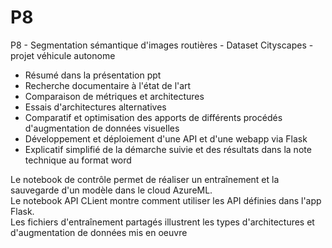 # P8
P8 - Segmentation sémantique d'images routières - Dataset Cityscapes - projet véhicule autonome
- Résumé dans la présentation ppt
- Recherche documentaire à l'état de l'art
- Comparaison de métriques et architectures
- Essais d'architectures alternatives
- Comparatif et optimisation des apports de différents procédés d'augmentation de données visuelles
- Développement et déploiement d'une API et d'une webapp via Flask
- Explicatif simplifié de la démarche suivie et des résultats dans la note technique au format word 

Le notebook de contrôle permet de réaliser un entraînement et la sauvegarde d'un modèle dans le cloud AzureML.<br>
Le notebook API CLient montre comment utiliser les API définies dans l'app Flask.<br>
Les fichiers d'entraînement partagés illustrent les types d'architectures et d'augmentation de données mis en oeuvre

